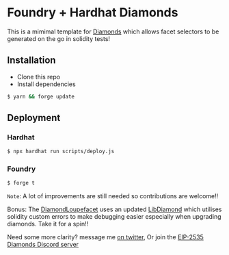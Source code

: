 # Foundry + Hardhat Diamonds

This is a mimimal template for [Diamonds](https://github.com/ethereum/EIPs/issues/2535) which allows facet selectors to be generated on the go in solidity tests!

## Installation

- Clone this repo
- Install dependencies

```bash
$ yarn && forge update
```

## Deployment

### Hardhat

```bash
$ npx hardhat run scripts/deploy.js
```

### Foundry

```bash
$ forge t
```

`Note`: A lot of improvements are still needed so contributions are welcome!!

Bonus: The [DiamondLoupefacet](contracts/facets/DiamondLoupeFacet.sol) uses an updated [LibDiamond](contracts/libraries//LibDiamond.sol) which utilises solidity custom errors to make debugging easier especially when upgrading diamonds. Take it for a spin!!

Need some more clarity? message me [on twitter](https://twitter.com/Timidan_x), Or join the [EIP-2535 Diamonds Discord server](https://discord.gg/kQewPw2)
